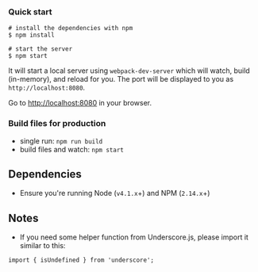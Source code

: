 ### Quick start

```
# install the dependencies with npm
$ npm install

# start the server
$ npm start
```
It will start a local server using `webpack-dev-server` which will watch, build (in-memory), and reload for you. The port will be displayed to you as `http://localhost:8080`.

Go to [http://localhost:8080](http://localhost:8080) in your browser.

### Build files for production
* single run: `npm run build`
* build files and watch: `npm start`

## Dependencies
* Ensure you're running Node (`v4.1.x`+) and NPM (`2.14.x`+)

## Notes
* If you need some helper function from Underscore.js, please import it similar to this:
```
import { isUndefined } from 'underscore';
```

